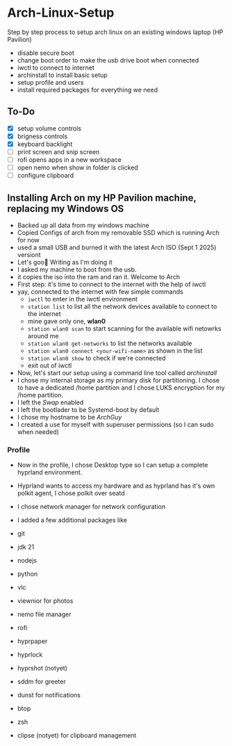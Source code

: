 # Arch-Linux-Setup
Step by step process to setup arch linux on an existing windows laptop (HP Pavilion)

- disable secure boot
- change boot order to make the usb drive boot when connected
- iwctl to connect to internet
- archinstall to install basic setup
- setup profile and users
- install required packages for everything we need

## To-Do
- [x] setup volume controls
- [x] brigness controls
- [x] keyboard backlight
- [ ] print screen and snip screen
- [ ] rofi opens apps in a new workspace
- [ ] open nemo when show in folder is clicked
- [ ] configure clipboard

## Installing Arch on my HP Pavilion machine, replacing my Windows OS
- Backed up all data from my windows machine
- Copied Configs of arch from my removable SSD which is running Arch for now
- used a small USB and burned it with the latest Arch ISO (Sept 1 2025) versiont
- Let's goo🎉 Writing as I'm doing it
- I asked my machine to boot from the usb.
- it copies the iso into the ram and ran it. Welcome to Arch
- First step: it's time to connect to the internet with the help of iwctl
- yay, connected to the internet with few simple commands
  - `iwctl` to enter in the iwctl environment
  - `station list` to list all the network devices available to connect to the internet
  - mine gave only one, **wlan0**
  - `station wlan0 scan` to start scanning for the available wifi netowrks around me
  - `station wlan0 get-networks` to list the networks available
  - `station wlan0 connect <your-wifi-name>` as shown in the list
  - `station wlan0 show` to check if we're connected
  - exit out of iwctl
- Now, let's start our setup using a command line tool called _archinstall_
- I chose my internal storage as my primary disk for partitioning. I chose to have a dedicated /home partition and I chose LUKS encryption for my /home partition.
- I left the _Swap_ enabled
- I left the bootlader to be Systemd-boot by default
- I chose my hostname to be _ArchGuy_
- I created a use for myself with superuser permissions (so I can sudo when needed)

### Profile
- Now in the profile, I chose Desktop type so I can setup a complete hyprland environment.
- Hyprland wants to access my hardware and as hyprland has it's own polkit agent, I chose polkit over seatd
- I chose network manager for network configuration
- I added a few additional packages like

- git
- jdk 21
- nodejs
- python
- vlc
- viewnior for photos
- nemo file manager
- rofi
- hyprpaper
- hyprlock
- hyprshot (notyet)
- sddm for greeter
- dunst for notifications
- btop
- zsh
- clipse (notyet) for clipboard management
